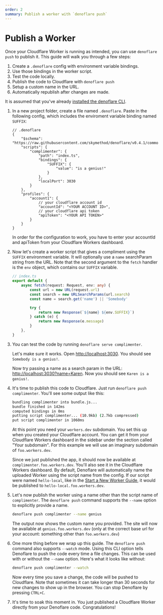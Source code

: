 ```yaml
---
order: 2
summary: Publish a worker with `denoflare push`
---
```


# Publish a Worker

Once your Cloudflare Worker is running as intended, you can use `denoflare push` to publish it.  This guide will
walk you through a few steps:

1. Create a `.denoflare` config with environment variable bindings.
2. Use those bindings in the worker script.
3. Test the code locally.
4. Publish the code to Cloudflare with `denoflare push`
5. Setup a custom name in the URL.
6. Automatically republish after changes are made.

It is assumed that you've already [installed the denoflare CLI](/cli).

1. In a new project folder, create a file named `.denoflare`. Paste in the following config, which includes the
enviroment variable binding named `SUFFIX`:

    ```jsonc
    // .denoflare
    {
        "$schema": "https://raw.githubusercontent.com/skymethod/denoflare/v0.4.1/common/config.schema.json",
        "scripts": {
            "complimenter": {
                "path": "index.ts",
                "bindings": {
                    "SUFFIX": {
                        "value": "is a genius!"
                    }
                },
                "localPort": 3030
            }
        },
        "profiles": {
            "account1": {
                // your cloudflare account id
                "accountId": "<YOUR ACCOUNT ID>",
                // your cloudflare api token
                "apiToken": "<YOUR API TOKEN>"
            }
        }
    }
    ```

    In order for the configuration to work, you have to enter your accountId and apiToken from your Cloudflare Workers dashboard.

2. Now let's create a worker script that gives a compliment using the `SUFFIX` environment variable. It will optionally use
   a `name` searchParam string from the URL.  Note that the second argument to the `fetch` handler is the `env` object, which
   contains our `SUFFIX` variable.

    ```ts
    // index.ts
    export default {
        async fetch(request: Request, env: any) {
            const url = new URL(request.url)
            const search = new URLSearchParams(url.search)
            const name = search.get('name') || 'Somebody'

            try {
                return new Response(`${name} ${env.SUFFIX}`)
            } catch (e) {
                return new Response(e.message)
            }
        },
    }
    ```

3. You can test the code by running `denoflare serve complimenter`.

    Let's make sure it works.  Open [http://localhost:3030](http://localhost:3030).  You should see `Somebody is a genius!`.

    Now try passing a name as a search param in the URL: [http://localhost:3030?name=Karen](http://localhost:3030?name=Karen).
    Now you should see `Karen is a genius!`.

4. It's time to publish this code to Cloudflare. Just run `denoflare push complimenter`.  You'll see some output like this:

   ```bash
   bundling complimenter into bundle.js...
   bundle finished in 142ms
   computed bindings in 0ms
   putting script complimenter... (10.9kb) (2.7kb compressed)
   put script complimenter in 1060ms
   ```

   At this point you need your `workers.dev` subdomain. You set this up when you created your Cloudflare account. You can get it from
   your Cloudflare Workers dashboard in the sidebar under the section called "Your subdomain".  For this example we will use an
   imaginary subdomain of `foo.workers.dev`.

   Since we just published the app, it should now be available at `complimenter.foo.workers.dev`.  You'll also see it in the
   Cloudflare Workers dashboard. By default, Denoflare will automatically name the uploaded Worker using the script name from the
   config.  If our script were named `hello-local`, like in the [Start a New Worker Guide](/guides/serve), it would be published to
   `hello-local.foo.workers.dev`.

5. Let's now publish the worker using a name other than the script name of `complimenter`.  The `denoflare push` command supports the
`--name` option to explicitly provide a name.

   ```bash
   denoflare push complimenter --name genius
   ```

   The output now shows the custom name you provided.  The site will now be available at `genius.foo.workers.dev` (only at the correct
   base url for your account: something other than `foo.workers.dev`)

6. One more thing before we wrap up this guide. The `denoflare push` command also supports `--watch` mode.  Using this CLI option tells
Denoflare to push the code every time a file changes.  This can be used with or without the `--name` option.  Here's what it looks like
without:

   ```bash
   denoflare push complimenter --watch
   ```

   Now every time you save a change, the code will be pushed to Cloudflare.  Note that sometimes it can take longer than 30 seconds for
   new changes to show up in the browser.  You can stop Denoflare by pressing `CTRL+C`.

7. It's time to soak this moment in.  You just published a Cloudflare Worker directly from your Denoflare code. Congratulations!
